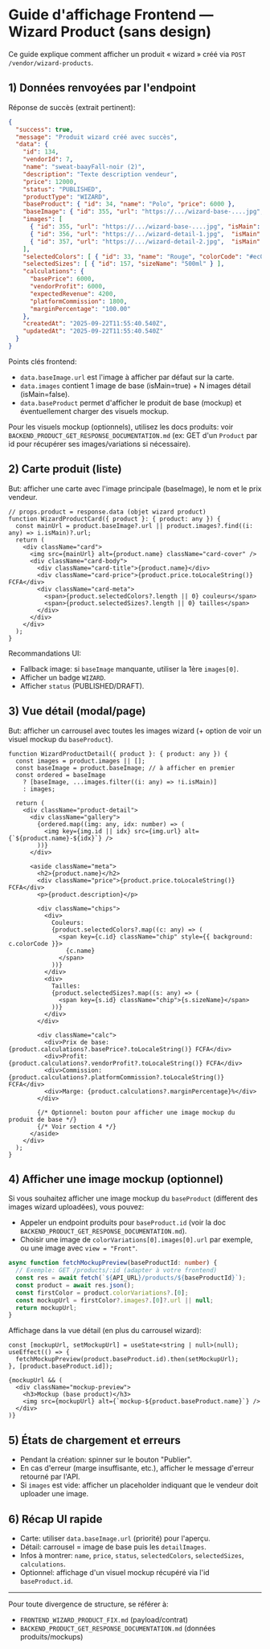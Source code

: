 # Guide d'affichage Frontend — Wizard Product (sans design)

Ce guide explique comment afficher un produit « wizard » créé via `POST /vendor/wizard-products`.

## 1) Données renvoyées par l'endpoint

Réponse de succès (extrait pertinent):

```json
{
  "success": true,
  "message": "Produit wizard créé avec succès",
  "data": {
    "id": 134,
    "vendorId": 7,
    "name": "sweat-baayFall-noir (2)",
    "description": "Texte description vendeur",
    "price": 12000,
    "status": "PUBLISHED",
    "productType": "WIZARD",
    "baseProduct": { "id": 34, "name": "Polo", "price": 6000 },
    "baseImage": { "id": 355, "url": "https://.../wizard-base-....jpg", "isMain": true, "orderIndex": 0 },
    "images": [
      { "id": 355, "url": "https://.../wizard-base-....jpg", "isMain": true,  "orderIndex": 0 },
      { "id": 356, "url": "https://.../wizard-detail-1.jpg",  "isMain": false },
      { "id": 357, "url": "https://.../wizard-detail-2.jpg",  "isMain": false }
    ],
    "selectedColors": [ { "id": 33, "name": "Rouge", "colorCode": "#ec0909" } ],
    "selectedSizes": [ { "id": 157, "sizeName": "500ml" } ],
    "calculations": {
      "basePrice": 6000,
      "vendorProfit": 6000,
      "expectedRevenue": 4200,
      "platformCommission": 1800,
      "marginPercentage": "100.00"
    },
    "createdAt": "2025-09-22T11:55:40.540Z",
    "updatedAt": "2025-09-22T11:55:40.540Z"
  }
}
```

Points clés frontend:
- `data.baseImage.url` est l'image à afficher par défaut sur la carte.
- `data.images` contient 1 image de base (isMain=true) + N images détail (isMain=false).
- `data.baseProduct` permet d'afficher le produit de base (mockup) et éventuellement charger des visuels mockup.

Pour les visuels mockup (optionnels), utilisez les docs produits: voir `BACKEND_PRODUCT_GET_RESPONSE_DOCUMENTATION.md` (ex: GET d'un `Product` par id pour récupérer ses images/variations si nécessaire).

## 2) Carte produit (liste)

But: afficher une carte avec l'image principale (baseImage), le nom et le prix vendeur.

```tsx
// props.product = response.data (objet wizard product)
function WizardProductCard({ product }: { product: any }) {
  const mainUrl = product.baseImage?.url || product.images?.find((i: any) => i.isMain)?.url;
  return (
    <div className="card">
      <img src={mainUrl} alt={product.name} className="card-cover" />
      <div className="card-body">
        <div className="card-title">{product.name}</div>
        <div className="card-price">{product.price.toLocaleString()} FCFA</div>
        <div className="card-meta">
          <span>{product.selectedColors?.length || 0} couleurs</span>
          <span>{product.selectedSizes?.length || 0} tailles</span>
        </div>
      </div>
    </div>
  );
}
```

Recommandations UI:
- Fallback image: si `baseImage` manquante, utiliser la 1ère `images[0]`.
- Afficher un badge `WIZARD`.
- Afficher `status` (PUBLISHED/DRAFT).

## 3) Vue détail (modal/page)

But: afficher un carrousel avec toutes les images wizard (+ option de voir un visuel mockup du `baseProduct`).

```tsx
function WizardProductDetail({ product }: { product: any }) {
  const images = product.images || [];
  const baseImage = product.baseImage; // à afficher en premier
  const ordered = baseImage
    ? [baseImage, ...images.filter((i: any) => !i.isMain)]
    : images;

  return (
    <div className="product-detail">
      <div className="gallery">
        {ordered.map((img: any, idx: number) => (
          <img key={img.id || idx} src={img.url} alt={`${product.name}-${idx}`} />
        ))}
      </div>

      <aside className="meta">
        <h2>{product.name}</h2>
        <div className="price">{product.price.toLocaleString()} FCFA</div>
        <p>{product.description}</p>

        <div className="chips">
          <div>
            Couleurs:
            {product.selectedColors?.map((c: any) => (
              <span key={c.id} className="chip" style={{ background: c.colorCode }}>
                {c.name}
              </span>
            ))}
          </div>
          <div>
            Tailles:
            {product.selectedSizes?.map((s: any) => (
              <span key={s.id} className="chip">{s.sizeName}</span>
            ))}
          </div>
        </div>

        <div className="calc">
          <div>Prix de base: {product.calculations?.basePrice?.toLocaleString()} FCFA</div>
          <div>Profit: {product.calculations?.vendorProfit?.toLocaleString()} FCFA</div>
          <div>Commission: {product.calculations?.platformCommission?.toLocaleString()} FCFA</div>
          <div>Marge: {product.calculations?.marginPercentage}%</div>
        </div>

        {/* Optionnel: bouton pour afficher une image mockup du produit de base */}
        {/* Voir section 4 */}
      </aside>
    </div>
  );
}
```

## 4) Afficher une image mockup (optionnel)

Si vous souhaitez afficher une image mockup du `baseProduct` (different des images wizard uploadées), vous pouvez:
- Appeler un endpoint produits pour `baseProduct.id` (voir la doc `BACKEND_PRODUCT_GET_RESPONSE_DOCUMENTATION.md`).
- Choisir une image de `colorVariations[0].images[0].url` par exemple, ou une image avec `view = "Front"`.

```ts
async function fetchMockupPreview(baseProductId: number) {
  // Exemple: GET /products/:id (adapter à votre frontend)
  const res = await fetch(`${API_URL}/products/${baseProductId}`);
  const product = await res.json();
  const firstColor = product.colorVariations?.[0];
  const mockupUrl = firstColor?.images?.[0]?.url || null;
  return mockupUrl;
}
```

Affichage dans la vue détail (en plus du carrousel wizard):

```tsx
const [mockupUrl, setMockupUrl] = useState<string | null>(null);
useEffect(() => {
  fetchMockupPreview(product.baseProduct.id).then(setMockupUrl);
}, [product.baseProduct.id]);

{mockupUrl && (
  <div className="mockup-preview">
    <h3>Mockup (base product)</h3>
    <img src={mockupUrl} alt={`mockup-${product.baseProduct.name}`} />
  </div>
)}
```

## 5) États de chargement et erreurs

- Pendant la création: spinner sur le bouton "Publier".
- En cas d'erreur (marge insuffisante, etc.), afficher le message d'erreur retourné par l'API.
- Si `images` est vide: afficher un placeholder indiquant que le vendeur doit uploader une image.

## 6) Récap UI rapide

- Carte: utiliser `data.baseImage.url` (priorité) pour l'aperçu.
- Détail: carrousel = image de base puis les `detailImages`.
- Infos à montrer: `name`, `price`, `status`, `selectedColors`, `selectedSizes`, `calculations`.
- Optionnel: affichage d'un visuel mockup récupéré via l'id `baseProduct.id`.

---

Pour toute divergence de structure, se référer à:
- `FRONTEND_WIZARD_PRODUCT_FIX.md` (payload/contrat)
- `BACKEND_PRODUCT_GET_RESPONSE_DOCUMENTATION.md` (données produits/mockups)
